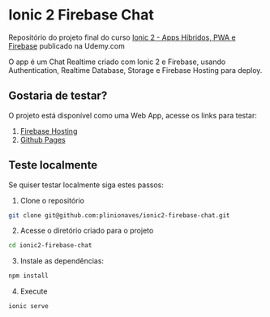 # Ionic 2 Firebase Chat

Repositório do projeto final do curso [Ionic 2 - Apps Híbridos, PWA e Firebase](https://www.udemy.com/ionic-2-apps-hibridos-pwa-firebase/?couponCode=IONIC2GITHUB) publicado na Udemy.com

O app é um Chat Realtime criado com Ionic 2 e Firebase, usando Authentication, Realtime Database, Storage e Firebase Hosting para deploy.

## Gostaria de testar?

O projeto está disponível como uma Web App, acesse os links para testar:

1. [Firebase Hosting](https://ionic2-firebase-chat-24024.firebaseapp.com/)
2. [Github Pages](https://plinionaves.github.io/ionic2-firebase-chat/)

## Teste localmente

Se quiser testar localmente siga estes passos:

1. Clone o repositório
```bash
git clone git@github.com:plinionaves/ionic2-firebase-chat.git
```

2. Acesse o diretório criado para o projeto
```bash
cd ionic2-firebase-chat
```

3. Instale as dependências:
```bash
npm install
```

4. Execute
```bash
ionic serve
```

